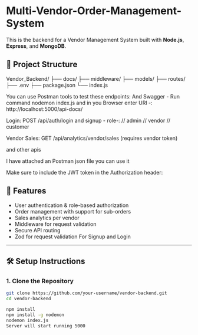 # Multi-Vendor-Order-Management-System
This is the backend for a Vendor Management System built with **Node.js**, **Express**, and **MongoDB**.

## 📁 Project Structure
Vendor_Backend/
├── docs/
├── middleware/
├── models/
├── routes/
├── .env
├── package.json
└── index.js

You can use Postman tools to test these endpoints:
And 
Swagger - Run command nodemon index.js
and in you Browser enter URl -: http://localhost:5000/api-docs/

Login: POST /api/auth/login and signup  - 
role-:
// admin
// vendor
// customer

Vendor Sales: GET /api/analytics/vendor/sales (requires vendor token)

and other apis 

I have attached an Postman json file you can use it 

Make sure to include the JWT token in the Authorization header:


## 🚀 Features

- User authentication & role-based authorization
- Order management with support for sub-orders
- Sales analytics per vendor
- Middleware for request validation
- Secure API routing
- Zod for request validation For Signup and Login

---

## 🛠️ Setup Instructions

### 1. Clone the Repository

```bash
git clone https://github.com/your-username/vendor-backend.git
cd vendor-backend

npm install
npm install -g nodemon
nodemon index.js 
Server will start running 5000
